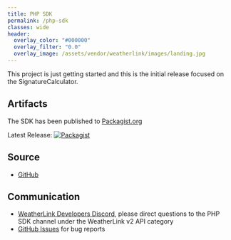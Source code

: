 ```yaml
---
title: PHP SDK
permalink: /php-sdk
classes: wide
header:
  overlay_color: "#000000"
  overlay_filter: "0.0"
  overlay_image: /assets/vendor/weatherlink/images/landing.jpg
---
```


This project is just getting started and this is the initial release focused on the SignatureCalculator.

## Artifacts

The SDK has been published to [Packagist.org](https://packagist.org/packages/weatherlink/weatherlink_v2_api_sdk)

Latest Release: [![Packagist](https://img.shields.io/packagist/v/weatherlink/weatherlink_v2_api_sdk?color=blue&style=flat-square)](https://packagist.org/packages/weatherlink/weatherlink_v2_api_sdk)

## Source

* [GitHub](https://github.com/weatherlink/weatherlink-v2-api-sdk-php)

## Communication

* [WeatherLink Developers Discord](https://weatherlink.github.io/discord), please direct questions to the PHP SDK channel under the WeatherLink v2 API category
* [GitHub Issues](https://github.com/weatherlink/weatherlink-v2-api-sdk-php/issues) for bug reports
